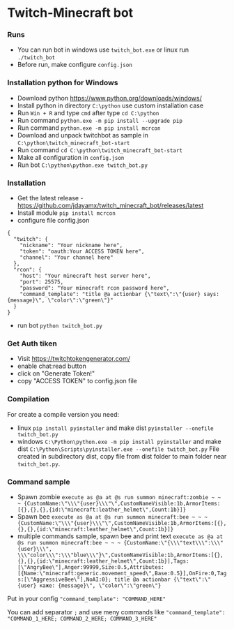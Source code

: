 # Twitch-Minecraft bot
### Runs
- You can run bot in windows use `twitch_bot.exe` or linux run `./twitch_bot`
- Before run, make configure `config.json` 

### Installation python for Windows
- Download python https://www.python.org/downloads/windows/
- Install python in directory `C:\python` use custom installation case
- Run `Win + R` and type `cmd` after type `cd C:\python`
- Run command `python.exe -m pip install --upgrade pip`
- Run command `python.exe -m pip install mcrcon`
- Download and unpack twitchbot as sample in `C:\python\twitch_minecraft_bot-start`
- Run command `cd C:\python\twitch_minecraft_bot-start`
- Make all configuration in `config.json`
- Run bot `C:\python\python.exe twitch_bot.py`

### Installation
- Get the latest release - https://github.com/jdayamx/twitch_minecraft_bot/releases/latest
- Install module `pip install mcrcon`
- configure file config.json
```
{
  "twitch": {
    "nickname": "Your nickname here",
    "token": "oauth:Your ACCESS TOKEN here",
    "channel": "Your channel here"
  },
  "rcon": {
    "host": "Your minecraft host server here",
    "port": 25575,
    "password": "Your minecraft rcon password here",
    "command_template": "title @a actionbar {\"text\":\"{user} says: {message}\", \"color\":\"green\"}"
  }
}
```
- run bot `python twitch_bot.py`
### Get Auth tiken
- Visit https://twitchtokengenerator.com/
- enable chat:read button
- click on "Generate Token!"
- copy "ACCESS TOKEN" to config.json file

### Compilation
For create a compile version you need:
- linux  `pip install pyinstaller` and make dist `pyinstaller --onefile twitch_bot.py`
- windows `C:\Python\python.exe -m pip install pyinstaller` and make dist `C:\Python\Scripts\pyinstaller.exe --onefile twitch_bot.py`
File created in subdirectory dist, copy file from dist folder to main folder near `twitch_bot.py`.

### Command sample
- Spawn zombie `execute as @a at @s run summon minecraft:zombie ~ ~ ~ {CustomName:\"\\\"{user}\\\"\",CustomNameVisible:1b,ArmorItems:[{},{},{},{id:\"minecraft:leather_helmet\",Count:1b}]}`
- Spawn bee `execute as @a at @s run summon minecraft:bee ~ ~ ~ {CustomName:\"\\\"{user}\\\"\",CustomNameVisible:1b,ArmorItems:[{},{},{},{id:\"minecraft:leather_helmet\",Count:1b}]}`
- multiple commands sample, spawn bee and print text `execute as @a at @s run summon minecraft:bee ~ ~ ~ {CustomName:\"{\\\"text\\\":\\\"{user}\\\", \\\"color\\\":\\\"blue\\\"}\",CustomNameVisible:1b,ArmorItems:[{},{},{},{id:\"minecraft:leather_helmet\",Count:1b}],Tags:[\"AngryBee\"],Anger:99999,Size:0.5,Attributes:[{Name:\"minecraft:generic.movement_speed\",Base:0.5}],OnFire:0,Tags:[\"AggressiveBee\"],NoAI:0}; title @a actionbar {\"text\":\"{user} каже: {message}\", \"color\":\"green\"}`

Put in your config  `"command_template": "COMMAND_HERE"` 

You can add separator `;` and use meny commands like `"command_template": "COMMAND_1_HERE; COMMAND_2_HERE; COMMAND_3_HERE" `
